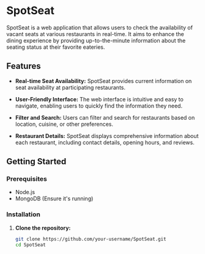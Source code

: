# SpotSeat

SpotSeat is a web application that allows users to check the availability of vacant seats at various restaurants in real-time. It aims to enhance the dining experience by providing up-to-the-minute information about the seating status at their favorite eateries.

## Features

- **Real-time Seat Availability:** SpotSeat provides current information on seat availability at participating restaurants.

- **User-Friendly Interface:** The web interface is intuitive and easy to navigate, enabling users to quickly find the information they need.

- **Filter and Search:** Users can filter and search for restaurants based on location, cuisine, or other preferences.

- **Restaurant Details:** SpotSeat displays comprehensive information about each restaurant, including contact details, opening hours, and reviews.

## Getting Started

### Prerequisites

- Node.js
- MongoDB (Ensure it's running)

### Installation

1. **Clone the repository:**

   ```bash
   git clone https://github.com/your-username/SpotSeat.git
   cd SpotSeat
